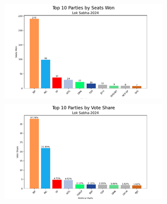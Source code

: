 ![Top-10 Parties by Seats Won](images/top_ten_seats.png)




![Top-10 Parties by Vote Share](images/top_ten_voteshare.png)


